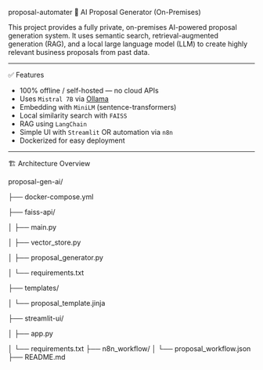 proposal-automater
🧠 AI Proposal Generator (On-Premises)

This project provides a fully private, on-premises AI-powered proposal generation system. It uses semantic search, retrieval-augmented generation (RAG), and a local large language model (LLM) to create highly relevant business proposals from past data.

---

 ✅ Features

- 100% offline / self-hosted — no cloud APIs
- Uses `Mistral 7B` via [Ollama](https://ollama.com/)
- Embedding with `MiniLM` (sentence-transformers)
- Local similarity search with `FAISS`
- RAG using `LangChain`
- Simple UI with `Streamlit` OR automation via `n8n`
- Dockerized for easy deployment

---

🏗️ Architecture Overview

proposal-gen-ai/

├── docker-compose.yml

├── faiss-api/

│   ├── main.py

│   ├── vector_store.py

│   ├── proposal_generator.py

│   └── requirements.txt

├── templates/

│   └── proposal_template.jinja

├── streamlit-ui/

│   ├── app.py

│   └── requirements.txt
├── n8n_workflow/
│   └── proposal_workflow.json
├── README.md

